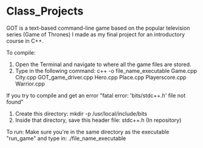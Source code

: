 # Class_Projects
GOT is a text-based command-line game based on the popular television series (Game of Thrones) I made as my final project for an introductory course in C++. 

To compile:
1. Open the Terminal and navigate to where all the game files are stored. 
2. Type in the following command:
c++ -o file_name_executable Game.cpp City.cpp  GOT_game_driver.cpp Hero.cpp Place.cpp Playerscore.cpp Warrior.cpp 

If you try to compile and get an error "fatal error: 'bits/stdc++.h' file not found"
1. Create this directory:
 mkdir -p /usr/local/include/bits
2. Inside that directory, save this header file:
 stdc++.h (In repository)

To run:
Make sure you're in the same directory as the executable "run_game" and type in:
./file_name_executable
